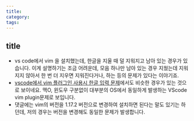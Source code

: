 ```yaml
---
title: 
category: 
tags: 
---
```


## title

- vs code에서 vim 을 설치했는데, 한글을 지울 때 덜 지워지고 남아 있는 경우가 있습니다. 이게 설명하기는 조금 어려운데, 모음 하나만 남아 있는 경우 지웠는데 지워지지 않아서 한 번 더 지우면 지워진다거나, 하는 등의 문제가 있다는 이야기죠. 
- [vscode에서 vim 플러그인 사용시 한글 입력 문제](https://www.clien.net/service/board/lecture/15827635)에서도 비슷한 경우가 있는 것으로 보이네요. 맥O, 윈도우 구분없이 대부분의 OS에서 동일하게 발생하는 VScode vim plugin문제로 보입니다.
- 댓글에는 vim의 버전을 1.17.2 버전으로 변경하여 설치하면 된다는 말도 있기는 하던데, 저의 경우는 버전을 변경해도 동일한 문제가 발생합니다.